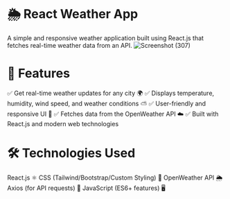 # 🌦️ React Weather App
A simple and responsive weather application built using React.js that fetches real-time weather data from an API.
![Screenshot (307)](https://github.com/user-attachments/assets/f0a4a841-58c2-48e2-9c2f-915406056315)

# 🚀 Features
✅ Get real-time weather updates for any city 🌍
✅ Displays temperature, humidity, wind speed, and weather conditions ⛅
✅ User-friendly and responsive UI 📱
✅ Fetches data from the OpenWeather API ☁️
✅ Built with React.js and modern web technologies

# 🛠️ Technologies Used
React.js ⚛️
CSS (Tailwind/Bootstrap/Custom Styling) 🎨
OpenWeather API 🌦️
Axios (for API requests) 📡
JavaScript (ES6+ features) 🖥️



